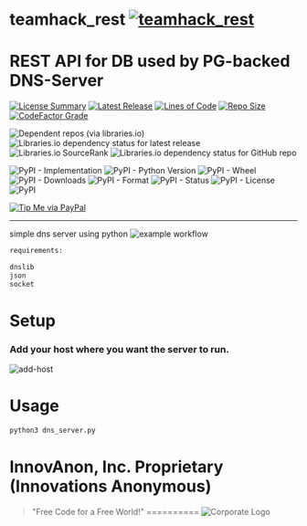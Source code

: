 # teamhack_rest [![teamhack_rest](https://github.com/InnovAnon-Inc/teamhack_rest/actions/workflows/pkgrel.yml/badge.svg)](https://github.com/InnovAnon-Inc/teamhack_rest/actions/workflows/pkgrel.yml)
REST API for DB used by PG-backed DNS-Server
==========

[![License Summary](https://img.shields.io/github/license/InnovAnon-Inc/teamhack_rest?color=%23FF1100&label=Free%20Code%20for%20a%20Free%20World%21&logo=InnovAnon%2C%20Inc.&logoColor=%23FF1133&style=plastic)](https://tldrlegal.com/license/unlicense#summary)
[![Latest Release](https://img.shields.io/github/commits-since/InnovAnon-Inc/teamhack_rest/latest?color=%23FF1100&include_prereleases&logo=InnovAnon%2C%20Inc.&logoColor=%23FF1133&style=plastic)](https://github.com/InnovAnon-Inc/teamhack_rest/releases/latest)
[![Lines of Code](https://tokei.rs/b1/github/InnovAnon-Inc/teamhack_rest?category=code&color=FF1100&logo=InnovAnon-Inc&logoColor=FF1133&style=plastic)](https://github.com/InnovAnon-Inc/teamhack_rest)
[![Repo Size](https://img.shields.io/github/repo-size/InnovAnon-Inc/teamhack_rest?color=%23FF1100&logo=InnovAnon%2C%20Inc.&logoColor=%23FF1133&style=plastic)](https://github.com/InnovAnon-Inc/teamhack_rest)
[![CodeFactor Grade](https://img.shields.io/codefactor/grade/github/InnovAnon-Inc/teamhack_rest?color=FF1100&logo=InnovAnon-Inc&logoColor=FF1133&style=plastic)](https://www.codefactor.io/repository/github/InnovAnon-Inc/teamhack_rest)

![Dependent repos (via libraries.io)](https://img.shields.io/librariesio/dependent-repos/pypi/teamhack_rest?color=FF1100&style=plastic)
![Libraries.io dependency status for latest release](https://img.shields.io/librariesio/release/pypi/teamhack_rest?color=FF1100&style=plastic)
![Libraries.io SourceRank](https://img.shields.io/librariesio/sourcerank/pypi/teamhack_rest?style=plastic)
![Libraries.io dependency status for GitHub repo](https://img.shields.io/librariesio/github/InnovAnon-Inc/teamhack_rest?color=FF1100&logoColor=FF1133&style=plastic)

![PyPI - Implementation](https://img.shields.io/pypi/implementation/teamhack_rest?color=FF1100&logo=InnovAnon-Inc&logoColor=FF1133&style=plastic)
![PyPI - Python Version](https://img.shields.io/pypi/pyversions/teamhack_rest?color=FF1100&logo=InnovAnon-Inc&logoColor=FF1133&style=plastic)
![PyPI - Wheel](https://img.shields.io/pypi/wheel/teamhack_rest?color=FF1100&logo=InnovAnon-Inc&logoColor=FF1133&style=plastic)
![PyPI - Downloads](https://img.shields.io/pypi/dd/teamhack_rest?color=FF1100&logo=InnovAnon-Inc&logoColor=FF1133&style=plastic)
![PyPI - Format](https://img.shields.io/pypi/format/teamhack_rest?color=FF1100&logo=InnovAnon-Inc&logoColor=FF1133&style=plastic)
![PyPI - Status](https://img.shields.io/pypi/status/teamhack_rest?color=FF1100&logo=InnovAnon-Inc&logoColor=FF1133&style=plastic)
![PyPI - License](https://img.shields.io/pypi/l/teamhack_rest?color=FF1100&logo=InnovAnon-Inc&logoColor=FF1133&style=plastic)
![PyPI](https://img.shields.io/pypi/v/teamhack_rest?color=FF1100&logo=InnovAnon-Inc&logoColor=FF1133&style=plastic)

[![Tip Me via PayPal](https://img.shields.io/badge/paypal-donate-FF1100.svg?logo=paypal&logoColor=FF1133&style=plastic)](https://www.paypal.me/InnovAnon)

----------

simple dns server using python
![example workflow](https://github.com/InnovAnon-Inc/teamhack_rest/actions/workflows/pkgrel.yml/badge.svg)

```sh
requirements:

dnslib
json
socket

```

# Setup
### Add your host where you want the server to run.
![add-host](https://user-images.githubusercontent.com/97550737/225977420-3b9a362b-f072-49c9-bfa1-6880584e49df.png)


# Usage  

```sh
python3 dns_server.py

```

# InnovAnon, Inc. Proprietary (Innovations Anonymous)
> "Free Code for a Free World!"
==========
![Corporate Logo](https://innovanon-inc.github.io/assets/images/logo.gif)

